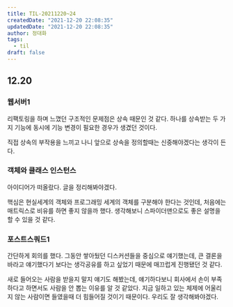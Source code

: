 ```yaml
---
title: TIL-20211220~24
createdDate: "2021-12-20 22:08:35"
updatedDate: "2021-12-20 22:08:35"
author: 정대화
tags:
  - til
draft: false
---
```


## 12.20

### 웹서버1

리팩토링을 하며 느꼈던 구조적인 문제점은 상속 때문인 것 같다. 하나를 상속받는 두 가지 기능에 동시에 기능 변경이 필요한 경우가 생겼던 것이다.

직접 상속의 부작용을 느끼고 나니 앞으로 상속을 정의할때는 신중해야겠다는 생각이 든다.

### 객체와 클래스 인스턴스

아이디어가 떠올랐다. 글을 정리해봐야겠다.

핵심은 현실세계의 객체와 프로그래밍 세계의 객체를 구분해야 한다는 것인데, 처음에는 매트릭스로 비유를 하면 좋지 않을까 했다. 생각해보니 스파이더맨으로도 좋은 설명을 할 수 있을 것 같다.

### 포스트스쿼드1

간단하게 회의를 했다. 그동안 쌓아뒀던 디스커션들을 중심으로 얘기했는데, 큰 결론을 바라고 얘기했다기 보다는 생각공유를 하고 싶었기 때문에 매끄럽게 진행됐던 것 같다.

새로 들어오는 사람을 받을지 말지 얘기도 해봤는데, 얘기하다보니 회사에서 손이 부족하다고 하면서도 사람을 안 뽑는 이유를 알 것 같았다. 지금 일하고 있는 체제에 어울리지 않는 사람이면 들였을때 더 힘들어질 것이기 때문이다. 우리도 잘 생각해봐야겠다.
